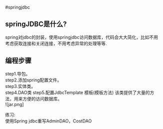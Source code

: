 #springjdbc
## springJDBC是什么?
spring对jdbc的封装，使用springjdbc访问数据库，代码会大大简化，比如不用考虑获取连接和关闭连接，不用考虑异常的处理等等.<br/>

## 编程步骤
step1.导包。<br/>
step2.添加spring配置文件。<br/>
step3.实体类。<br/>
step4.DAO类
step5.配置JdbcTemplate 模板(模板方法)
该类提供了大量的方法，用来方便的访问数据库。<br/>
![jar.png]<br/>

练习:<br/>
使用Spring jdbc重写AdminDAO，CostDAO<br/>
